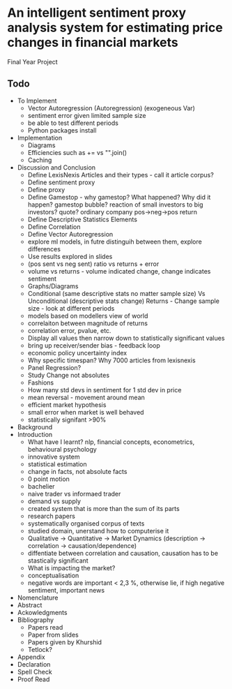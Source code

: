 # An intelligent sentiment proxy analysis system for estimating price changes in financial markets

Final Year Project

## Todo

- To Implement
  - Vector Autoregression (Autoregression) (exogeneous Var)
  - sentiment error given limited sample size
  - be able to test different periods
  - Python packages install
- Implementation
  - Diagrams
  - Efficiencies such as += vs "".join()
  - Caching
- Discussion and Conclusion
  - Define LexisNexis Articles and their types - call it article corpus?
  - Define sentiment proxy
  - Define proxy
  - Define Gamestop - why gamestop? What happened? Why did it happen? gamestop bubble? reaction of small investors to big investors? quote? ordinary company pos->neg->pos return
  - Define Descriptive Statistics Elements
  - Define Correlation
  - Define Vector Autoregression
  - explore ml models, in futre distinguih between them, explore differences
  - Use results explored in slides
  - (pos sent vs neg sent) ratio vs returns + error
  - volume vs returns - volume indicated change, change indicates sentiment
  - Graphs/Diagrams
  - Conditional (same descriptive stats no matter sample size) Vs Unconditional (descriptive stats change) Returns - Change sample size - look at different periods
  - models based on modellers view of world
  - correlaiton between magnitude of returns
  - correlation error, pvalue, etc.
  - Display all values then narrow down to statistically significant values
  - bring up receiver/sender bias - feedback loop
  - economic policy uncertainty index
  - Why specific timespan? Why 7000 articles from lexisnexis
  - Panel Regression?
  - Study Change not absolutes
  - Fashions
  - How many std devs in sentiment for 1 std dev in price
  - mean reversal - movement around mean
  - efficient market hypothesis
  - small error when market is well behaved
  - statistically signifant >90%
- Background
- Introduction
  - What have I learnt? nlp, financial concepts, econometrics, behavioural psychology
  - innovative system
  - statistical estimation
  - change in facts, not absolute facts
  - 0 point motion
  - bachelier
  - naive trader vs informaed trader
  - demand vs supply
  - created system that is more than the sum of its parts
  - research papers
  - systematically organised corpus of texts
  - studied domain, unerstand how to computerise it
  - Qualitative -> Quantitative -> Market Dynamics (description -> correlation -> causation/dependence)
  - diffentiate between correlation and causation, causation has to be stastically significant
  - What is impacting the market?
  - conceptualisation
  - negative words are important < 2,3 %, otherwise lie, if high negative sentiment, important news
- Nomenclature
- Abstract
- Ackowledgments
- Bibliography
  - Papers read
  - Paper from slides
  - Papers given by Khurshid
  - Tetlock?
- Appendix
- Declaration
- Spell Check
- Proof Read